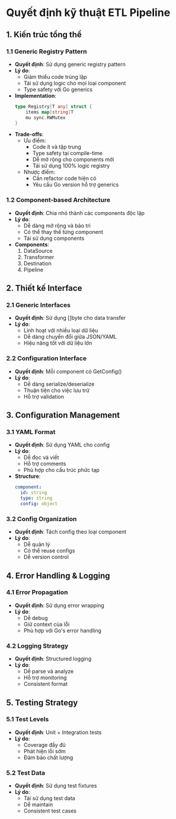 # Quyết định kỹ thuật ETL Pipeline

## 1. Kiến trúc tổng thể

### 1.1 Generic Registry Pattern
- **Quyết định**: Sử dụng generic registry pattern
- **Lý do**:
  - Giảm thiểu code trùng lặp
  - Tái sử dụng logic cho mọi loại component
  - Type safety với Go generics
- **Implementation**:
  ```go
  type Registry[T any] struct {
      items map[string]T
      mu sync.RWMutex
  }
  ```
- **Trade-offs**:
  + Ưu điểm:
    * Code ít và tập trung
    * Type safety tại compile-time
    * Dễ mở rộng cho components mới
    * Tái sử dụng 100% logic registry
  - Nhược điểm:
    * Cần refactor code hiện có
    * Yêu cầu Go version hỗ trợ generics

### 1.2 Component-based Architecture
- **Quyết định**: Chia nhỏ thành các components độc lập
- **Lý do**:
  - Dễ dàng mở rộng và bảo trì
  - Có thể thay thế từng component
  - Tái sử dụng components
- **Components**:
  1. DataSource
  2. Transformer
  3. Destination
  4. Pipeline

## 2. Thiết kế Interface

### 2.1 Generic Interfaces
- **Quyết định**: Sử dụng []byte cho data transfer
- **Lý do**:
  - Linh hoạt với nhiều loại dữ liệu
  - Dễ dàng chuyển đổi giữa JSON/YAML
  - Hiệu năng tốt với dữ liệu lớn

### 2.2 Configuration Interface
- **Quyết định**: Mỗi component có GetConfig()
- **Lý do**:
  - Dễ dàng serialize/deserialize
  - Thuận tiện cho việc lưu trữ
  - Hỗ trợ validation

## 3. Configuration Management

### 3.1 YAML Format
- **Quyết định**: Sử dụng YAML cho config
- **Lý do**:
  - Dễ đọc và viết
  - Hỗ trợ comments
  - Phù hợp cho cấu trúc phức tạp
- **Structure**:
  ```yaml
  component:
    id: string
    type: string
    config: object
  ```

### 3.2 Config Organization
- **Quyết định**: Tách config theo loại component
- **Lý do**:
  - Dễ quản lý
  - Có thể reuse configs
  - Dễ version control

## 4. Error Handling & Logging

### 4.1 Error Propagation
- **Quyết định**: Sử dụng error wrapping
- **Lý do**:
  - Dễ debug
  - Giữ context của lỗi
  - Phù hợp với Go's error handling

### 4.2 Logging Strategy
- **Quyết định**: Structured logging
- **Lý do**:
  - Dễ parse và analyze
  - Hỗ trợ monitoring
  - Consistent format

## 5. Testing Strategy

### 5.1 Test Levels
- **Quyết định**: Unit + Integration tests
- **Lý do**:
  - Coverage đầy đủ
  - Phát hiện lỗi sớm
  - Đảm bảo chất lượng

### 5.2 Test Data
- **Quyết định**: Sử dụng test fixtures
- **Lý do**:
  - Tái sử dụng test data
  - Dễ maintain
  - Consistent test cases 
